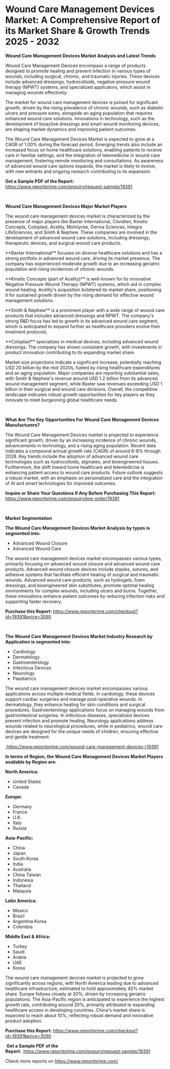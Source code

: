 <p><h1>Wound Care Management Devices Market: A Comprehensive Report of its Market Share & Growth Trends 2025 - 2032</h1></p><p><strong>Wound Care Management Devices Market Analysis and Latest Trends</strong></p>
<p><p>Wound Care Management Devices encompass a range of products designed to promote healing and prevent infection in various types of wounds, including surgical, chronic, and traumatic injuries. These devices include advanced dressings, hydrocolloids, negative pressure wound therapy (NPWT) systems, and specialized applicators, which assist in managing wounds effectively.</p><p>The market for wound care management devices is poised for significant growth, driven by the rising prevalence of chronic wounds, such as diabetic ulcers and pressure sores, alongside an aging population that requires enhanced wound care solutions. Innovations in technology, such as the development of bioactive dressings and smart wound monitoring devices, are shaping market dynamics and improving patient outcomes. </p><p>The Wound Care Management Devices Market is expected to grow at a CAGR of 1.00% during the forecast period. Emerging trends also include an increased focus on home healthcare solutions, enabling patients to receive care in familiar settings, and the integration of telemedicine in wound care management, fostering remote monitoring and consultations. As awareness of advanced wound care options expands, the market is likely to evolve, with new entrants and ongoing research contributing to its expansion.</p></p>
<p><strong>Get a Sample PDF of the Report:&nbsp;</strong> <a href="https://www.reportprime.com/enquiry/request-sample/19391?utm_campaign=2803&utm_medium=2&utm_source=Github&utm_content=ia&utm_term=19032025&utm_id=wound-care-management-devices">https://www.reportprime.com/enquiry/request-sample/19391</a></p>
<p>&nbsp;</p>
<p><strong>Wound Care Management Devices Major Market Players</strong></p>
<p><p>The wound care management devices market is characterized by the presence of major players like Baxter International, Covidien, Kinetic Concepts, Coloplast, Acelity, Molnlycke, Derma Sciences, Integra LifeSciences, and Smith & Nephew. These companies are involved in the development of advanced wound care solutions, including dressings, therapeutic devices, and surgical wound care products.</p><p>**Baxter International** focuses on diverse healthcare solutions and has a strong portfolio in advanced wound care, driving its market presence. The company has experienced moderate growth due to an increasing geriatric population and rising incidences of chronic wounds.</p><p>**Kinetic Concepts (part of Acelity)** is well-known for its innovative Negative Pressure Wound Therapy (NPWT) systems, which aid in complex wound healing. Acelity's acquisition bolstered its market share, positioning it for sustained growth driven by the rising demand for effective wound management solutions.</p><p>**Smith & Nephew** is a prominent player with a wide range of wound care products that includes advanced dressings and NPWT. The company's strong R&D focus has led to growth in its advanced wound care segment, which is anticipated to expand further as healthcare providers evolve their treatment protocols.</p><p>**Coloplast** specializes in medical devices, including advanced wound dressings. The company has shown consistent growth, with investments in product innovation contributing to its expanding market share.</p><p>Market size projections indicate a significant increase, potentially reaching USD 20 billion by the mid-2020s, fueled by rising healthcare expenditures and an aging population. Major companies are reporting substantial sales, with Smith & Nephew's revenue around USD 1.2 billion from its advanced wound management segment, while Baxter saw revenues exceeding USD 1 billion in their surgical and wound care divisions. Overall, the competitive landscape indicates robust growth opportunities for key players as they innovate to meet burgeoning global healthcare needs.</p></p>
<p>&nbsp;</p>
<p><strong>What Are The Key Opportunities For Wound Care Management Devices Manufacturers?</strong></p>
<p><p>The Wound Care Management Devices market is projected to experience significant growth, driven by an increasing incidence of chronic wounds, advancements in technology, and a rising aging population. Recent data indicates a compound annual growth rate (CAGR) of around 6-8% through 2028. Key trends include the adoption of advanced wound care technologies such as hydrocolloids, alginates, and bioengineered tissues. Furthermore, the shift toward home healthcare and telemedicine is enhancing patient access to wound care products. Future outlook suggests a robust market, with an emphasis on personalized care and the integration of AI and smart technologies for improved outcomes.</p></p>
<p><strong>Inquire or Share Your Questions If Any Before Purchasing This Report:</strong> <a href="https://www.reportprime.com/enquiry/pre-order/19391?utm_campaign=2803&utm_medium=2&utm_source=Github&utm_content=ia&utm_term=19032025&utm_id=wound-care-management-devices">https://www.reportprime.com/enquiry/pre-order/19391</a></p>
<p>&nbsp;</p>
<p><strong>Market Segmentation</strong></p>
<p><strong>The Wound Care Management Devices Market Analysis by types is segmented into:</strong></p>
<p><ul><li>Advanced Wound Closure</li><li>Advanced Wound Care</li></ul></p>
<p><p>The wound care management devices market encompasses various types, primarily focusing on advanced wound closure and advanced wound care products. Advanced wound closure devices include staples, sutures, and adhesive systems that facilitate efficient healing of surgical and traumatic wounds. Advanced wound care products, such as hydrogels, foam dressings, and bioengineered skin substitutes, promote optimal healing environments for complex wounds, including ulcers and burns. Together, these innovations enhance patient outcomes by reducing infection risks and supporting faster recovery.</p></p>
<p><strong>Purchase this Report:&nbsp;</strong><a href="https://www.reportprime.com/checkout?id=19391&price=3590&utm_campaign=2803&utm_medium=2&utm_source=Github&utm_content=ia&utm_term=19032025&utm_id=wound-care-management-devices">https://www.reportprime.com/checkout?id=19391&price=3590</a></p>
<p>&nbsp;</p>
<p><strong>The Wound Care Management Devices Market Industry Research by Application is segmented into:</strong></p>
<p><ul><li>Cardiology</li><li>Dermatology</li><li>Gastroenterology</li><li>Infectious Devices</li><li>Neurology</li><li>Paediatrics</li></ul></p>
<p><p>The wound care management devices market encompasses various applications across multiple medical fields. In cardiology, these devices support cardiac surgeries and manage post-operative wounds. In dermatology, they enhance healing for skin conditions and surgical procedures. Gastroenterology applications focus on managing wounds from gastrointestinal surgeries. In infectious diseases, specialized devices prevent infection and promote healing. Neurology applications address wounds related to neurological procedures, while in pediatrics, wound care devices are designed for the unique needs of children, ensuring effective and gentle treatment.</p></p>
<p><a href="https://www.reportprime.com/wound-care-management-devices-r19391?utm_campaign=2803&utm_medium=2&utm_source=Github&utm_content=ia&utm_term=19032025&utm_id=wound-care-management-devices">&nbsp;https://www.reportprime.com/wound-care-management-devices-r19391</a></p>
<p><strong>In terms of Region, the Wound Care Management Devices Market Players available by Region are:</strong></p>
<p>
    <p> <strong> North America: </strong>
        <ul>
            <li>United States</li>
            <li>Canada</li>
        </ul>
        </p> 
    <p> <strong> Europe: </strong>
        <ul>
            <li>Germany</li>
            <li>France</li>
            <li>U.K.</li>
            <li>Italy</li>
            <li>Russia</li>
        </ul>
        </p> 
    <p> <strong> Asia-Pacific: </strong>
        <ul>
            <li>China</li>
            <li>Japan</li>
            <li>South Korea</li>
            <li>India</li>
            <li>Australia</li>
            <li>China Taiwan</li>
            <li>Indonesia</li>
            <li>Thailand</li>
            <li>Malaysia</li>
        </ul>
        </p> 
    <p> <strong> Latin America: </strong>
        <ul>
            <li>Mexico</li>
            <li>Brazil</li>
            <li>Argentina Korea</li>
            <li>Colombia</li>
        </ul>
        </p> 
    <p> <strong> Middle East & Africa: </strong>
        <ul>
            <li>Turkey</li>
            <li>Saudi</li>
            <li>Arabia</li>
            <li>UAE</li>
            <li>Korea</li>
        </ul>
    </p>
    </p>
<p><p>The wound care management devices market is projected to grow significantly across regions, with North America leading due to advanced healthcare infrastructure, estimated to hold approximately 40% market share. Europe follows closely at 30%, driven by increasing geriatric populations. The Asia-Pacific region is anticipated to experience the highest growth rate, contributing around 20%, primarily attributed to expanding healthcare access in developing countries. China's market share is expected to reach about 10%, reflecting robust demand and innovative product adoption.</p></p>
<p><strong>Purchase this Report: </strong><a href="https://www.reportprime.com/checkout?id=19391&price=3590&utm_campaign=2803&utm_medium=2&utm_source=Github&utm_content=ia&utm_term=19032025&utm_id=wound-care-management-devices">https://www.reportprime.com/checkout?id=19391&price=3590</a></p>
<p>&nbsp;<strong>Get a Sample PDF of the Report:&nbsp;&nbsp;</strong><a href="https://www.reportprime.com/enquiry/request-sample/19391?utm_campaign=2803&utm_medium=2&utm_source=Github&utm_content=ia&utm_term=19032025&utm_id=wound-care-management-devices">https://www.reportprime.com/enquiry/request-sample/19391</a></p>
<p><strong></strong></p>
<p>Check more reports on <a href="https://www.reportprime.com/?utm_campaign=2803&utm_medium=2&utm_source=Github&utm_content=ia&utm_term=19032025&utm_id=wound-care-management-devices">https://www.reportprime.com/</a></p>